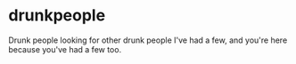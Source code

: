 # drunkpeople
Drunk people looking for other drunk people
I've had a few, and you're here because you've had a few too.
